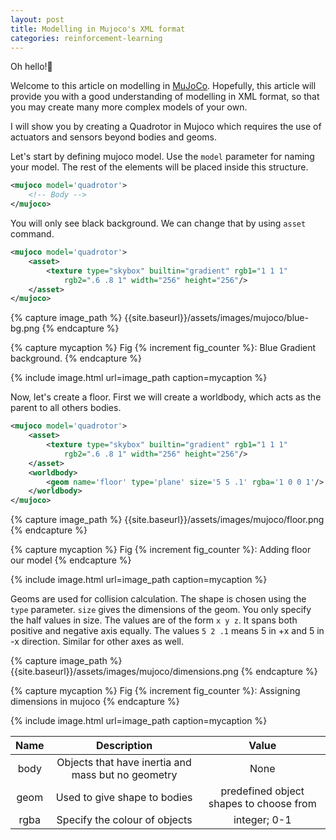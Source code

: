 ```yaml
---
layout: post
title: Modelling in Mujoco's XML format
categories: reinforcement-learning
---
```


Oh hello!👋

Welcome to this article on modelling in [MuJoCo](https://mujoco.readthedocs.io/).
Hopefully, this article will provide you with a good understanding of modelling
in XML format, so that you may create many more complex models of your own.

I will show you by creating a Quadrotor in Mujoco which requires the use of actuators
and sensors beyond bodies and geoms.

Let's start by defining mujoco model. Use the `model` parameter for naming your model.
The rest of the elements will be placed inside this structure.

```xml
<mujoco model='quadrotor'>
    <!-- Body -->
</mujoco>
```

You will only see black background. We can change that by using `asset` command.

```xml
<mujoco model='quadrotor'>
    <asset>
        <texture type="skybox" builtin="gradient" rgb1="1 1 1"
            rgb2=".6 .8 1" width="256" height="256"/>
    </asset>
</mujoco>
```


{% capture image_path %}
{{site.baseurl}}/assets/images/mujoco/blue-bg.png
{% endcapture %}

{% capture mycaption %}
Fig {% increment fig_counter %}: Blue Gradient background.
{% endcapture %}

{% include image.html url=image_path caption=mycaption %}

Now, let's create a floor. First we will create a worldbody, which acts
as the parent to all others bodies.

```xml
<mujoco model='quadrotor'>
    <asset>
        <texture type="skybox" builtin="gradient" rgb1="1 1 1"
            rgb2=".6 .8 1" width="256" height="256"/>
    </asset>
    <worldbody>
        <geom name='floor' type='plane' size='5 5 .1' rgba='1 0 0 1'/>
    </worldbody>
</mujoco>
```

{% capture image_path %}
{{site.baseurl}}/assets/images/mujoco/floor.png
{% endcapture %}

<!-- {% capture mycaption %}
Fig {{fig_counter}}: Adding floor to our model
{% endcapture %} -->

{% capture mycaption %}
Fig {% increment fig_counter %}: Adding floor our model
{% endcapture %}

{% include image.html url=image_path caption=mycaption %}

Geoms are used for collision calculation. The shape is chosen using the `type` parameter.
`size` gives the dimensions of the geom. You only specify the half values in size.
The values are of the form `x y z`. It spans both positive and negative axis equally. 
The values `5 2 .1` means 5 in +x and 5 in -x direction. Similar for other axes as well.

{% capture image_path %}
{{site.baseurl}}/assets/images/mujoco/dimensions.png
{% endcapture %}

{% capture mycaption %}
Fig {% increment fig_counter %}: Assigning dimensions in mujoco
{% endcapture %}

{% include image.html url=image_path caption=mycaption %}

| Name | Description | Value |
|:----:|:-----------:|:-----:|
| body | Objects that have inertia and mass but no geometry | None |
| geom | Used to give shape to bodies | predefined object shapes to choose from |
| rgba | Specify the colour of objects | integer; 0-1 |